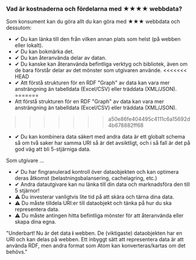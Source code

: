 ### Vad är kostnaderna och fördelarna med <span class="stars-inline">&#x2605;&#x2605;&#x2605;&#x2605;</span> webbdata?

Som konsument kan du göra allt du kan göra med <span class="stars-inline">&#x2605;&#x2605;&#x2605;</span> webbdata och dessutom:

- &#10004; Du kan länka till den från vilken annan plats som helst (på webben eller lokalt).
- &#10004; Du kan bokmärka det.
- &#10004; Du kan återanvända delar av datan.
- &#10004; Du kanske kan återanvända befintliga verktyg och bibliotek, även om de bara förstår delar av det mönster som utgivaren använde.
<<<<<<< HEAD
- &#10004; Att förstå strukturen för en RDF "Graph" av data kan vara mer ansträngning än tabelldata (Excel/CSV) eller träddata (XML/JSON).
=======
- Att förstå strukturen för en RDF "Graph" av data kan vara mer ansträngning än tabelldata (Excel/CSV) eller träddata (XML/JSON).
>>>>>>> a50e86fe404495c4111c6a15692d4b678882ff68
- &#10004; Du kan kombinera data säkert med andra data är ett globalt schema så om två saker har samma URI så är det avsiktligt, och i så fall är det på god väg att bli 5-stjärniga data.

Som utgivare &hellip;

- &#10004; Du har fingranulerad kontroll över dataobjekten och kan optimera deras åtkomst (belastningsbalansering, cachelagring, etc.)
- &#10004; Andra datautgivare kan nu länka till din data och marknadsföra den till 5 stjärnor!
- &#9888; Du investerar vanligtvis lite tid på att skära och tärna dina data.
- &#9888; Du måste tilldela URI:er till dataobjekt och tänka på hur du ska representera data.
- &#9888; Du måste antingen hitta befintliga mönster för att återanvända eller skapa dina egna.

"Underbart! Nu är det data **i** webben. De (viktigaste) dataobjekten har en URI och kan delas på webben. Ett inbyggt sätt att representera data är att använda RDF, men andra format som Atom kan konverteras/kartas om det behövs."
